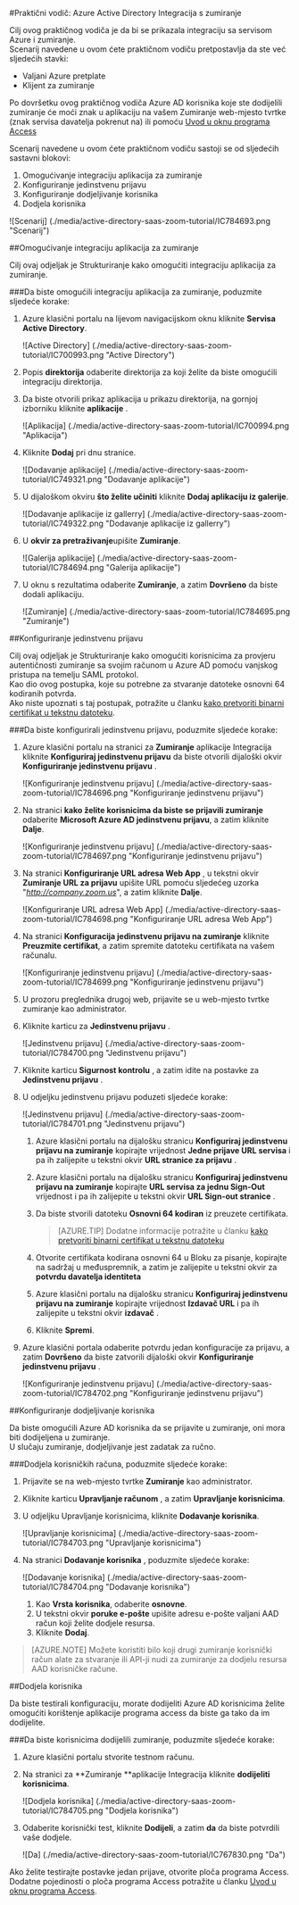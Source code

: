 <properties 
    pageTitle="Praktični vodič: Azure Active Directory Integracija s zumiranje | Microsoft Azure" 
    description="Saznajte kako pomoću servisa Azure Active Directory zumiranje da biste omogućili jedinstvenu prijavu, automatiziranog dodjele resursa i više!." 
    services="active-directory" 
    authors="jeevansd"  
    documentationCenter="na" 
    manager="femila"/>
<tags 
    ms.service="active-directory" 
    ms.devlang="na" 
    ms.topic="article" 
    ms.tgt_pltfrm="na" 
    ms.workload="identity" 
    ms.date="08/16/2016" 
    ms.author="jeedes" />

#<a name="tutorial-azure-active-directory-integration-with-zoom"></a>Praktični vodič: Azure Active Directory Integracija s zumiranje
  
Cilj ovog praktičnog vodiča je da bi se prikazala integraciju sa servisom Azure i zumiranje.  
Scenarij navedene u ovom ćete praktičnom vodiču pretpostavlja da ste već sljedećih stavki:

-   Valjani Azure pretplate
-   Klijent za zumiranje
  
Po dovršetku ovog praktičnog vodiča Azure AD korisnika koje ste dodijelili zumiranje će moći znak u aplikaciju na vašem Zumiranje web-mjesto tvrtke (znak servisa davatelja pokrenut na) ili pomoću [Uvod u oknu programa Access](active-directory-saas-access-panel-introduction.md)
  
Scenarij navedene u ovom ćete praktičnom vodiču sastoji se od sljedećih sastavni blokovi:

1.  Omogućivanje integraciju aplikacija za zumiranje
2.  Konfiguriranje jedinstvenu prijavu
3.  Konfiguriranje dodjeljivanje korisnika
4.  Dodjela korisnika

![Scenarij] (./media/active-directory-saas-zoom-tutorial/IC784693.png "Scenarij")

##<a name="enabling-the-application-integration-for-zoom"></a>Omogućivanje integraciju aplikacija za zumiranje
  
Cilj ovaj odjeljak je Strukturiranje kako omogućiti integraciju aplikacija za zumiranje.

###<a name="to-enable-the-application-integration-for-zoom-perform-the-following-steps"></a>Da biste omogućili integraciju aplikacija za zumiranje, poduzmite sljedeće korake:

1.  Azure klasični portalu na lijevom navigacijskom oknu kliknite **Servisa Active Directory**.

    ![Active Directory] (./media/active-directory-saas-zoom-tutorial/IC700993.png "Active Directory")

2.  Popis **direktorija** odaberite direktorija za koji želite da biste omogućili integraciju direktorija.

3.  Da biste otvorili prikaz aplikacija u prikazu direktorija, na gornjoj izborniku kliknite **aplikacije** .

    ![Aplikacija] (./media/active-directory-saas-zoom-tutorial/IC700994.png "Aplikacija")

4.  Kliknite **Dodaj** pri dnu stranice.

    ![Dodavanje aplikacije] (./media/active-directory-saas-zoom-tutorial/IC749321.png "Dodavanje aplikacije")

5.  U dijaloškom okviru **što želite učiniti** kliknite **Dodaj aplikaciju iz galerije**.

    ![Dodavanje aplikacije iz gallerry] (./media/active-directory-saas-zoom-tutorial/IC749322.png "Dodavanje aplikacije iz gallerry")

6.  U **okvir za pretraživanje**upišite **Zumiranje**.

    ![Galerija aplikacije] (./media/active-directory-saas-zoom-tutorial/IC784694.png "Galerija aplikacije")

7.  U oknu s rezultatima odaberite **Zumiranje**, a zatim **Dovršeno** da biste dodali aplikaciju.

    ![Zumiranje] (./media/active-directory-saas-zoom-tutorial/IC784695.png "Zumiranje")

##<a name="configuring-single-sign-on"></a>Konfiguriranje jedinstvenu prijavu
  
Cilj ovaj odjeljak je Strukturiranje kako omogućiti korisnicima za provjeru autentičnosti zumiranje sa svojim računom u Azure AD pomoću vanjskog pristupa na temelju SAML protokol.  
Kao dio ovog postupka, koje su potrebne za stvaranje datoteke osnovni 64 kodiranih potvrda.  
Ako niste upoznati s taj postupak, potražite u članku [kako pretvoriti binarni certifikat u tekstnu datoteku](http://youtu.be/PlgrzUZ-Y1o).

###<a name="to-configure-single-sign-on-perform-the-following-steps"></a>Da biste konfigurirali jedinstvenu prijavu, poduzmite sljedeće korake:

1.  Azure klasični portalu na stranici za **Zumiranje** aplikacije Integracija kliknite **Konfiguriraj jedinstvenu prijavu** da biste otvorili dijaloški okvir **Konfiguriranje jedinstvenu prijavu** .

    ![Konfiguriranje jedinstvenu prijavu] (./media/active-directory-saas-zoom-tutorial/IC784696.png "Konfiguriranje jedinstvenu prijavu")

2.  Na stranici **kako želite korisnicima da biste se prijavili zumiranje** odaberite **Microsoft Azure AD jedinstvenu prijavu**, a zatim kliknite **Dalje**.

    ![Konfiguriranje jedinstvenu prijavu] (./media/active-directory-saas-zoom-tutorial/IC784697.png "Konfiguriranje jedinstvenu prijavu")

3.  Na stranici **Konfiguriranje URL adresa Web App** , u tekstni okvir **Zumiranje URL za prijavu** upišite URL pomoću sljedećeg uzorka "*http://company.zoom.us*", a zatim kliknite **Dalje**.

    ![Konfiguriranje URL adresa Web App] (./media/active-directory-saas-zoom-tutorial/IC784698.png "Konfiguriranje URL adresa Web App")

4.  Na stranici **Konfiguracija jedinstvenu prijavu na zumiranje** kliknite **Preuzmite certifikat**, a zatim spremite datoteku certifikata na vašem računalu.

    ![Konfiguriranje jedinstvenu prijavu] (./media/active-directory-saas-zoom-tutorial/IC784699.png "Konfiguriranje jedinstvenu prijavu")

5.  U prozoru preglednika drugoj web, prijavite se u web-mjesto tvrtke zumiranje kao administrator.

6.  Kliknite karticu za **Jedinstvenu prijavu** .

    ![Jedinstvenu prijavu] (./media/active-directory-saas-zoom-tutorial/IC784700.png "Jedinstvenu prijavu")

7.  Kliknite karticu **Sigurnost kontrolu** , a zatim idite na postavke za **Jedinstvenu prijavu** .

8.  U odjeljku jedinstvenu prijavu poduzeti sljedeće korake:

    ![Jedinstvenu prijavu] (./media/active-directory-saas-zoom-tutorial/IC784701.png "Jedinstvenu prijavu")

    1.  Azure klasični portalu na dijalošku stranicu **Konfiguriraj jedinstvenu prijavu na zumiranje** kopirajte vrijednost **Jedne prijave URL servisa** i pa ih zalijepite u tekstni okvir **URL stranice za prijavu** .
    2.  Azure klasični portalu na dijalošku stranicu **Konfiguriraj jedinstvenu prijavu na zumiranje** kopirajte **URL servisa za jednu Sign-Out** vrijednost i pa ih zalijepite u tekstni okvir **URL Sign-out stranice** .
    3.  Da biste stvorili datoteku **Osnovni 64 kodiran** iz preuzete certifikata.  

        >[AZURE.TIP] Dodatne informacije potražite u članku [kako pretvoriti binarni certifikat u tekstnu datoteku](http://youtu.be/PlgrzUZ-Y1o)

    4.  Otvorite certifikata kodirana osnovni 64 u Bloku za pisanje, kopirajte na sadržaj u međuspremnik, a zatim je zalijepite u tekstni okvir za **potvrdu davatelja identiteta**
    5.  Azure klasični portalu na dijalošku stranicu **Konfiguriraj jedinstvenu prijavu na zumiranje** kopirajte vrijednost **Izdavač URL** i pa ih zalijepite u tekstni okvir **izdavač** .
    6.  Kliknite **Spremi**.

9.  Azure klasični portala odaberite potvrdu jedan konfiguracije za prijavu, a zatim **Dovršeno** da biste zatvorili dijaloški okvir **Konfiguriranje jedinstvenu prijavu** .

    ![Konfiguriranje jedinstvenu prijavu] (./media/active-directory-saas-zoom-tutorial/IC784702.png "Konfiguriranje jedinstvenu prijavu")

##<a name="configuring-user-provisioning"></a>Konfiguriranje dodjeljivanje korisnika
  
Da biste omogućili Azure AD korisnika da se prijavite u zumiranje, oni mora biti dodijeljena u zumiranje.  
U slučaju zumiranje, dodjeljivanje jest zadatak za ručno.

###<a name="to-provision-a-user-accounts-perform-the-following-steps"></a>Dodjela korisničkih računa, poduzmite sljedeće korake:

1.  Prijavite se na web-mjesto tvrtke **Zumiranje** kao administrator.

2.  Kliknite karticu **Upravljanje računom** , a zatim **Upravljanje korisnicima**.

3.  U odjeljku Upravljanje korisnicima, kliknite **Dodavanje korisnika**.

    ![Upravljanje korisnicima] (./media/active-directory-saas-zoom-tutorial/IC784703.png "Upravljanje korisnicima")

4.  Na stranici **Dodavanje korisnika** , poduzmite sljedeće korake:

    ![Dodavanje korisnika] (./media/active-directory-saas-zoom-tutorial/IC784704.png "Dodavanje korisnika")

    1.  Kao **Vrsta korisnika**, odaberite **osnovne**.
    2.  U tekstni okvir **poruke e-pošte** upišite adresu e-pošte valjani AAD račun koji želite dodjele resursa.
    3.  Kliknite **Dodaj**.

>[AZURE.NOTE] Možete koristiti bilo koji drugi zumiranje korisnički račun alate za stvaranje ili API-ji nudi za zumiranje za dodjelu resursa AAD korisničke račune.

##<a name="assigning-users"></a>Dodjela korisnika
  
Da biste testirali konfiguraciju, morate dodijeliti Azure AD korisnicima želite omogućiti korištenje aplikacije programa access da biste ga tako da im dodijelite.

###<a name="to-assign-users-to-zoom-perform-the-following-steps"></a>Da biste korisnicima dodijelili zumiranje, poduzmite sljedeće korake:

1.  Azure klasični portalu stvorite testnom računu.

2.  Na stranici za **Zumiranje **aplikacije Integracija kliknite **dodijeliti korisnicima**.

    ![Dodjela korisnika] (./media/active-directory-saas-zoom-tutorial/IC784705.png "Dodjela korisnika")

3.  Odaberite korisnički test, kliknite **Dodijeli**, a zatim **da** da biste potvrdili vaše dodjele.

    ![Da] (./media/active-directory-saas-zoom-tutorial/IC767830.png "Da")
  
Ako želite testirajte postavke jedan prijave, otvorite ploča programa Access. Dodatne pojedinosti o ploča programa Access potražite u članku [Uvod u oknu programa Access](active-directory-saas-access-panel-introduction.md).